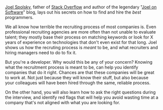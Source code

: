 [Joel Spolsky](https://en.wikipedia.org/wiki/Joel_Spolsky), father of [Stack Overflow](http://stackoverflow.com/) and author of the legendary "[Joel on Software](http://joelonsoftware.com/)" blog, lays out his secrets on how to find and hire the *best* programmers.

We all know how terrible the recruiting process of most companies is. Even professional recruiting agencies are more often than not unable to evaluate talent; they mostly base their process on matching keywords or look for X years of experience on technologies that don't even exist for that long. Joel shows us how the recruting process is *meant* to be, and what recruiters and hiring managers need to do to fix it.

But you're a developer. Why would this be any of your concern? Knowing what the recruitment process is meant to be, can help you identify companies that do it right. Chances are that these companies will be great to work at. Not just because they will know their stuff, but also because your colleagues will have been hired through the same, reliable process.

On the other hand, you will also learn how to ask the right questions during the interview, and identify red flags that will help you avoid wasting time at a company that's not aligned with what you are looking for.
